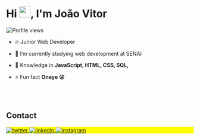 <h1 align="left">Hi <img src="https://raw.githubusercontent.com/kaueMarques/kaueMarques/master/hi.gif" height="30px">, I'm João Vitor</h1>
<p align="left"> <img src="https://komarev.com/ghpvc/?username=joaorosera&color=yellow" alt="Profile views" /> </p>

- 🔥 Junior Web Developer 

- 🔭 I’m currently studying web development at SENAI 

- 💬 Knowledge in **JavaScript, HTML, CSS, SQL,**

- ⚡ Fun fact **Oneye 😜**

<br><br>

## Contact

<p align="left" style="background:yellow">
<a href="https://twitter.com/ogrosera" target="_blank">
  <img align="center" src="https://img.shields.io/badge/-ogrosera-05122A?style=flat&logo=twitter" alt="twitter"/>  
</a>
<a href="https://www.linkedin.com/in/jo%C3%A3o-vitor-rosera-701a48236/" target="_blank">
  <img align="center" src="https://img.shields.io/badge/-joaorosera-05122A?style=flat&logo=linkedin" alt="linkedin"/>
</a>
<a href="https://instagram.com/ogrosera" target="_blank">
 <img align="center" src="https://img.shields.io/badge/-ogrosera-05122A?style=flat&logo=instagram" alt="instagram"/>
</a>
</p>
